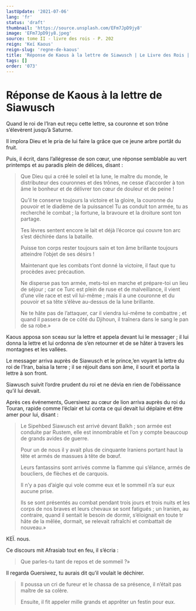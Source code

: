 ```yaml
---
lastUpdate: '2021-07-06'
lang: 'fr'
status: 'draft'
thumbnail: 'https://source.unsplash.com/EFm7JpD9jy8'
image: 'EFm7JpD9jy8.jpeg'
source: tome II - livre des rois - P. 202
reign: 'Keï Kaous'
reign-slug: 'regne-de-kaous'
title: 'Réponse de Kaous à la lettre de Siawusch | Le Livre des Rois | Shâhnâmeh'
tags: []
order: '073'
---
```


# Réponse de Kaous à la lettre de Siawusch

Quand le roi de l’Iran eut reçu cette lettre, sa couronne et son trône s’élevèrent jusqu’à Saturne.

Il implora Dieu et le pria de lui faire la grâce que ce jeune arbre portât du fruit.

Puis, il écrit, dans l’allégresse de son cœur, une réponse semblable au vert printemps et au paradis plein de délices, disant :

> Que Dieu qui a créé le soleil et la lune, le maître du monde, le distributeur des couronnes et des trônes, ne cesse d’accorder à ton âme le bonheur et de délivrer ton cœur de douleur et de peine !
>
> Qu’il te conserve toujours la victoire et la gloire, la couronne du pouvoir et le diadème de la puissancel Tu as conduit ton armée, tu as recherché le combat ; la fortune, la bravoure et la droiture sont ton partage.
>
> Tes lèvres sentent encore le lait et déjà l’écorce qui couvre ton arc s’est déchirée dans la bataille.
>
> Puisse ton corps rester toujours sain et ton âme brillante toujours atteindre l’objet de ses désirs !
>
> Maintenant que les combats t’ont donné la victoire, il faut que tu procèdes avec précaution.
>
> Ne disperse pas ton armée, mets-toi en marche et prépare-toi un lieu de séjour ; car ce Turc est plein de ruse et de malveillance, il vient d’une vile race et est vil lui-même ; mais il a une couronne et du pouvoir et sa tête s’élève au-dessus de la lune brillante.
>
> Ne te hâte pas de l’attaquer, car il viendra lui-même te combattre ; et quand il passera de ce côté du Djihoun, il traînera dans le sang le pan de sa robe.»

Kaous apposa son sceau sur la lettre et appela devant lui le messager ; il lui donna la lettre et lui ordonna de s’en retourner et de se hâter à travers les montagnes et les vallées.

Le messager arriva auprès de Siawusch et le prince,’en voyant la lettre du roi de l’Iran, baisa la terre ; il se réjouit dans son âme, il sourit et porta la lettre à son front.

Siawusch suivit l’ordre prudent du roi et ne dévia en rien de l’obéissance qu’il lui devait.

Après ces événements, Guersiwez au cœur de lion arriva auprès du roi du Touran, rapide comme l’éclair et lui conta ce qui devait lui déplaire et être amer pour lui, disant :

> Le Sipehbed Siawusch est arrivé devant Balkh ; son armée est conduite par Rustem, elle est innombrable et l’on y compte beaucoup de grands avides de guerre.
>
> Pour un de nous il y avait plus de cinquante Iraniens portant haut la tête et armés de massues à tête de bœuf.
>
> Leurs fantassins sont arrivés comme la flamme qui s’élance, armés de boucliers, de flèches et de carquois.
>
> Il n’y a pas d’aigle qui vole comme eux et le sommeil n’a sur eux aucune prise.
>
> Ils se sont présentés au combat pendant trois jours et trois nuits et les corps de nos braves et leurs chevaux se sont fatigués ; un Iranien, au contraire, quand il sentait le besoin de dormir, s’éloignait en toute tr hâte de la mêlée, dormait, se relevait rafraîchi et combattait de nouveau.»

KEÏ. nous.

Ce discours mit Afrasiab tout en feu, il s’écria :

> Que parles-tu tant de repos et de sommeil ?»

Il regarda Guersiwez, tu aurais dit qu’il voulait le déchirer.
>
> Il poussa un cri de fureur et le chassa de sa présence, il n’était pas maître de sa colère.
>
> Ensuite, il fit appeler mille grands et apprêter un festin pour eux.
